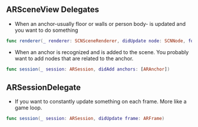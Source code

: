 ## ARSceneView Delegates
* When an anchor-usually floor or walls or person body- is updated and you want to do something
```swift
func renderer(_ renderer: SCNSceneRenderer, didUpdate node: SCNNode, for anchor: ARAnchor)
```
* When an anchor is recognized and is added to the scene. You probably want to add nodes that are related to the anchor.
```swift
func session(_ session: ARSession, didAdd anchors: [ARAnchor])
```

## ARSessionDelegate
* If you want to constantly update something on each frame. More like a game loop.
```swift
func session(_ session: ARSession, didUpdate frame: ARFrame)
```